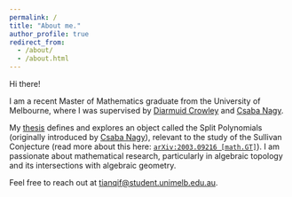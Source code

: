```yaml
---
permalink: /
title: "About me."
author_profile: true
redirect_from:
  - /about/
  - /about.html
---
```


Hi there!

I am a recent Master of Mathematics graduate from the University of Melbourne, where I was supervised by [Diarmuid Crowley][crowley] and [Csaba Nagy][nagy].

My [thesis][thesis] defines and explores an object called the Split Polynomials (originally introduced by [Csaba Nagy][nagy]),
relevant to the study of the Sullivan Conjecture (read more about this here: [`arXiv:2003.09216 [math.GT]`][crowley20]).
I am passionate about mathematical research, particularly in algebraic topology and its intersections with algebraic geometry.

Feel free to reach out at [tianqif@student.unimelb.edu.au][email].

[crowley]: https://www.dcrowley.net/
[nagy]: https://www.maths.gla.ac.uk/~cnagy/
[email]: mailto:tianqif@student.unimelb.edu.au
[thesis]: /files/thesis.pdf
[cv]: /files/cv.pdf
[crowley20]: https://doi.org/10.48550/arXiv.2003.09216
